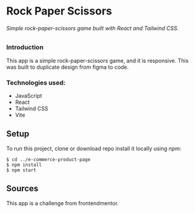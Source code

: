 # Rock Paper Scissors

###### Simple rock-paper-scissors game built with React and Tailwind CSS.

### Introduction

This app is a simple rock-paper-scissors game, and it is responsive. This was built to duplicate design from figma to code.

### Technologies used:

- JavaScript
- React
- Tailwind CSS
- Vite

## Setup

To run this project, clone or download repo
install it locally using npm:

```
$ cd ../e-commerce-product-page
$ npm install
$ npm start
```

## Sources

This app is a challenge from frontendmentor.

